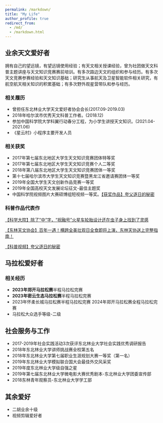 ```yaml
---
permalink: /markdown/
title: "My Life"
author_profile: true
redirect_from: 
  - /md/
  - /markdown.html
---
```


## 业余天文爱好者
拥有自己的望远镜，有望远镜使用经验；有天文相关授课经验，曾为社团做天文科普主题讲座与天文知识竞赛赛前培训。有多次路边天文的组织和参与经历。有多次天文竞赛参赛经验和天文知识基础；研究生从事航天及卫星智能软件相关研究，有航空航天相关知识的积累基础；有多次野外观星营带队和参与经历。

### 相关履历
- 曾担任东北林业大学天文爱好者协会会长(2017.09-2019.03)
- 2018年哈尔滨市优秀天文科普工作者。(2018.12)
- 参加中国科学院大学科翼行动春分工程，为小学生讲授天文知识。(2021.04-2021.06)
- 《星云村》小程序主要开发人员

### 相关获奖
- 2017年第七届东北地区大学生天文知识竞赛团体特等奖
- 2017年第七届东北地区大学生天文知识竞赛个人二等奖
- 2018年第八届东北地区大学生天文知识竞赛团体一等奖
- 第十七届哈尔滨市大学生天文知识竞赛暨黑龙江省邀请赛团体一等奖
- 2019年全国大学生天文创新作品竞赛一等奖
- 2019年全国高校天文发展论坛征文-最佳主题奖
- 中国科学院视频图片大赛硕博组短视频一等奖。[【获奖作品】夸父逐日的秘密](http://www.kepu.net.cn/zt/zt2022_doctor/zt2022_doctor_video/dqyyz/202301/t20230109_503947.html)

  
### 科普作品代表作
[【科学大院】除了“中”字，“祝融号”火星车轮胎设计还在虫子身上找到了灵感](https://mp.weixin.qq.com/s/GaH65T-gjgU5UIfz6I4OMw)

[【东林天文协会】百年一遇！横跨全美壮观日全食即将上演，东林天协送上完整指南！](https://mp.weixin.qq.com/s/Fbndt3E9cwKSPCa0EmemDw)

[【科普视频】夸父逐日的秘密](http://www.kepu.net.cn/zt/zt2022_doctor/zt2022_doctor_video/dqyyz/202301/t20230109_503947.html)

## 马拉松爱好者
### 相关经历
- **2023年郑开马拉松赛**半程马拉松完赛
- **2023年密云生态马拉松赛**半程马拉松完赛
- 2023年怀柔长城马拉松赛半程马拉松完赛
2024年郑开马拉松赛全程马拉松完赛
- 马拉松大众选手等级-二级

## 社会服务与工作
- 2017-2019年社会实践活动3次获评东北林业大学社会实践优秀调研报告
- 2018年东北林业大学讲师挑战赛全校第五名   
- 2018年东北林业大学第七届职业生涯规划大赛一等奖（第一名）  
- 2019年东北林业大学模拟联合国大会最佳外交风采奖    
- 2019年度东北林业大学级自强之星
- 2019年第七届东北林业大学微电影大赛优秀剧本-东北林业大学团委宣传部
- 2018东林青年观察员-东北林业大学学工部


## 其余爱好
- 二胡业余十级
- 视频剪辑爱好者